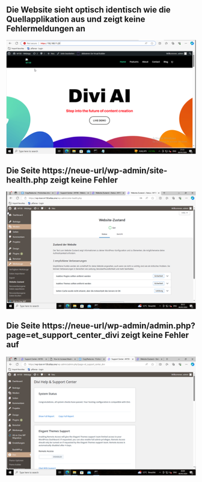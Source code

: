 ## Die Website sieht optisch identisch wie die Quellapplikation aus und zeigt keine Fehlermeldungen an

![](Images/Website.png)

## Die Seite https://neue-url/wp-admin/site-health.php zeigt keine Fehler

![](Images/Site-Health.png)

## Die Seite https://neue-url/wp-admin/admin.php?page=et_support_center_divi zeigt keine Fehler auf

![](Images/Divi.png)